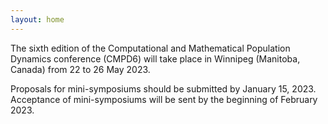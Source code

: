 ```yaml
---
layout: home
---
```


The sixth edition of the Computational and Mathematical Population Dynamics conference (CMPD6) will take place in Winnipeg (Manitoba, Canada) from 22 to 26 May 2023.

Proposals for mini-symposiums should be submitted by January 15, 2023. Acceptance of mini-symposiums will be sent by the beginning of February 2023.